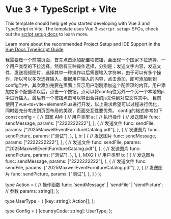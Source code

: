 # Vue 3 + TypeScript + Vite

This template should help get you started developing with Vue 3 and TypeScript in Vite. The template uses Vue 3 `<script setup>` SFCs, check out the [script setup docs](https://v3.vuejs.org/api/sfc-script-setup.html#sfc-script-setup) to learn more.

Learn more about the recommended Project Setup and IDE Support in the [Vue Docs TypeScript Guide](https://vuejs.org/guide/typescript/overview.html#project-setup).



我需要做一个前端页面，首先点击添加配置项按钮，会出现一个国家下拉选择，一个用户类型的下拉选择，然后有三种操作选择，分别是：发送文字内容，发送文件，发送视频图片，选择其中一种操作以后需要输入字符串，由于可以有多个操作，所以可以多次选择输入。根据用户输入的内容，点击添加，即可添加到到config当中，其次添加完要在页面上显示用户刚刚添加这个配置项的内容。用户添加完多个配置项以后，点击一个按钮，点可以将config往另外一个另一个本地的js中进行插入。最后有一个按钮点击可以导出合并的js文件到对应文件夹中。
目前使用了vue+ts+vite+elementPlus进行开发，以上需求希望可以过程进行优化，同时要充分考虑到页面布局的美观，页面交互性要优秀。
config的格式参考如下
const config = {
// 国家
  AM: {
    // 用户类型
    a: [
    // 执行操作
      {
        // 发送图片
        func: sendMessage,
        params: ["2222222222"],
      },
      {
        // 发送文件
        func: sendFile,
        params: ["2025MaxwellEventFurnitureCatalog.pdf"],
      },
      {
        // 发送图片
        func: sendPicture,
        params: ["测试"],
      },
    ],
    b: [
        {
          // 发送图片
          func: sendMessage,
          params: ["2222222222"],
        },
        {
          // 发送文件
          func: sendFile,
          params: ["2025MaxwellEventFurnitureCatalog.pdf"],
        },
        {
          // 发送图片
          func: sendPicture,
          params: ["测试"],
        },
      ],
  },
  MXG:{
    // 用户类型
    b: [
        {
          // 发送图片
          func: sendMessage,
          params: ["2222222222"],
        },
        {
          // 发送文件
          func: sendFile,
          params: ["2025MaxwellEventFurnitureCatalog.pdf"],
        },
        {
          // 发送图片
          func: sendPicture,
          params: ["测试"],
        },
      ]
  }
};


type Action = {
  // 操作函数
  func: 'sendMessage' | 'sendFile' | 'sendPicture';
  // 参数
  params: string[];
};

type UserType = {
  [key: string]: Action[];
};

type Config = {
  [countryCode: string]: UserType;
};